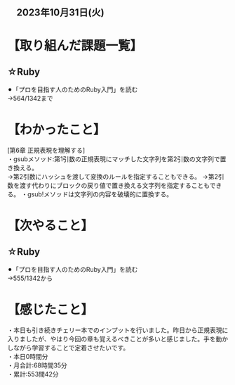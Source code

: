 ## 　2023年10月31日(火)
# 【取り組んだ課題一覧】
## ☆Ruby
⚫︎「プロを目指す人のためのRuby入門」を読む<br>
→564/1342まで<br>
# 【わかったこと】
[第6章 正規表現を理解する]<br>
・gsubメソッド:第1引数の正規表現にマッチした文字列を第2引数の文字列で置き換える。<br>
→第2引数にハッシュを渡して変換のルールを指定することもできる。
→第2引数を渡す代わりにブロックの戻り値で置き換える文字列を指定することもできる。
・gsub!メソッドは文字列の内容を破壊的に置換する。

# 【次やること】
## ☆Ruby
⚫︎「プロを目指す人のためのRuby入門」を読む<br>
→555/1342から<br>
# 【感じたこと】
・本日も引き続きチェリー本でのインプットを行いました。昨日から正規表現に入りましたが、やはり今回の章も覚えるべきことが多いと感じました。手を動かしながら学習することで定着させたいです。<br>
・本日0時間分<br>
・月合計:68時間35分<br>
・累計:553間42分<br>
